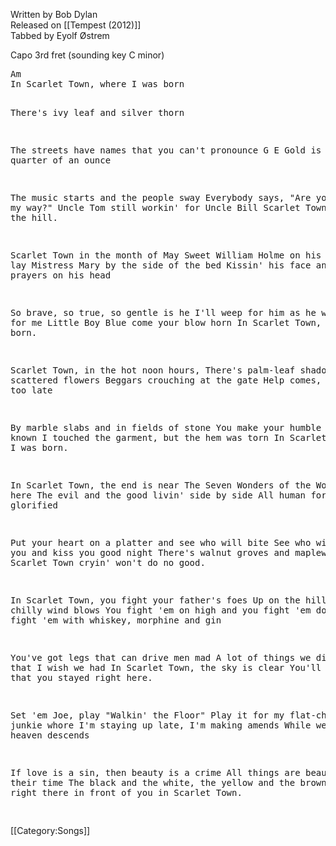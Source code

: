 <span class="writtenby">Written by <span class="writer">Bob Dylan </span></span><br><span class="versioninfo">Released on [[Tempest (2012)]]</span><br><span class="tabbedby">Tabbed by <span class="tabber"> Eyolf Østrem </span></span>

<div class="preamble">
<!-- discussion of each separate version -->
<div class="capo">Capo <span class="capopos">3rd</span> fret
<span class="key">(sounding key</span> <span class="sounding">C minor</span>)
</div>
</div>
<div class="song">
<pre class="verse">
Am
In Scarlet Town, where I was born

There's ivy leaf and silver thorn

The streets have names that you can't pronounce
G                 E
Gold is down to a quarter of an ounce

The music starts and the people sway
Everybody says, "Are you going my way?"
Uncle Tom still workin' for Uncle Bill
Scarlet Town is under the hill.

Scarlet Town in the month of May
Sweet William Holme on his deathbed lay
Mistress Mary by the side of the bed
Kissin' his face and puttin' prayers on his head

So brave, so true, so gentle is he
I'll weep for him as he would weep for me
Little Boy Blue come your blow horn
In Scarlet Town, where I was born.

Scarlet Town, in the hot noon hours,
There's palm-leaf shadows and scattered flowers
Beggars crouching at the gate
Help comes, but it comes too late

By marble slabs and in fields of stone
You make your humble wishes known
I touched the garment, but the hem was torn
In Scarlet Town, where I was born.

In Scarlet Town, the end is near
The Seven Wonders of the World are here
The evil and the good livin' side by side
All human forms seem glorified

Put your heart on a platter and see who will bite
See who will hold you and kiss you good night
There's walnut groves and maplewood
In Scarlet Town cryin' won't do no good.

In Scarlet Town, you fight your father's foes
Up on the hill, a chilly wind blows
You fight 'em on high and you fight 'em down in
You fight 'em with whiskey, morphine and gin

You've got legs that can drive men mad
A lot of things we didn't do that I wish we had
In Scarlet Town, the sky is clear
You'll wish to God that you stayed right here.

Set 'em Joe, play "Walkin' the Floor"
Play it for my flat-chested junkie whore
I'm staying up late, I'm making amends
While we smile, all heaven descends

If love is a sin, then beauty is a crime
All things are beautiful in their time
The black and the white, the yellow and the brown
It's all right there in front of you in Scarlet Town.

</pre>
</div> <!-- end .song --> <!-- end .songversion -->

[[Category:Songs]]